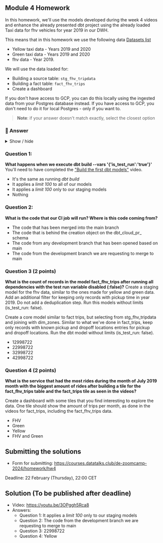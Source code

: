 ## Module 4 Homework

In this homework, we'll use the models developed during the week 4 videos and enhance the already presented dbt project using the already loaded Taxi data for fhv vehicles for year 2019 in our DWH.

This means that in this homework we use the following data [Datasets list](https://github.com/DataTalksClub/nyc-tlc-data/)
* Yellow taxi data - Years 2019 and 2020
* Green taxi data - Years 2019 and 2020
* fhv data - Year 2019.

We will use the data loaded for:

* Building a source table: `stg_fhv_tripdata`
* Building a fact table: `fact_fhv_trips`
* Create a dashboard

If you don't have access to GCP, you can do this locally using the ingested data from your Postgres database
instead. If you have access to GCP, you don't need to do it for local Postgres - only if you want to.

> **Note**: if your answer doesn't match exactly, select the closest option

### 🔵 Answer

<details>
    <summary>Show / hide</summary>

#### Set up GCS infrastructure with Terraform

I wrote the Terraform files [main.tf](main.tf) and [variables.tf](variables.tf) to set up a BigQuery dataset where I would load the taxi trips data later.

#### Extract and load data using `dlt`

Then I used `dlt` to load the required Parquet files from the [nyc.gov](https://www.nyc.gov/site/tlc/about/tlc-trip-record-data.page) page into BigQuery (see files in the [`ny_taxi_trips`](https://github.com/cenviity/data-engineering-zoomcamp-2024/tree/d942b6fd61427f1abf80889f7147942e09e7612a/cohorts/2024/04-analytics-engineering/ny_taxi_trips) folder). It took me many attempts to get the `dlt` pipeline to do what I wanted, but I learnt a lot in the process. Currently, loading all three datasets (one for each category of vehicles) takes around two hours. I'm sure it could be optimised to run even faster. I'll revisit this if I have time – some ideas include using an async IO library such as `httpx`.

One surprising challenge was that Pandas would automatically cast columns with both ints and nulls into floats, which wreaked havoc with some of the ID columns. I had to use a combination of `df.convert_dtypes()` and `dlt`'s import schemas to fix the column data types when loading data. I'm quite happy with what I've got so far.

#### Set up and configure dbt Cloud

I prefer working in VS Code, so I decided to set up the dbt Cloud CLI instead of using the dbt Cloud IDE (which I've used at work before when I first picked up dbt). I also spent some time installing dbt Core and configuring the **dbt Power User** VS Code extension combined with `sqlfluff` for linting and formatting Jinja SQL files.
</details>

### Question 1:

**What happens when we execute dbt build --vars '{'is_test_run':'true'}'**
You'll need to have completed the ["Build the first dbt models"](https://www.youtube.com/watch?v=UVI30Vxzd6c) video.
- It's the same as running *dbt build*
- It applies a _limit 100_ to all of our models
- It applies a _limit 100_ only to our staging models
- Nothing

### Question 2:

**What is the code that our CI job will run? Where is this code coming from?**

- The code that has been merged into the main branch
- The code that is behind the creation object on the dbt_cloud_pr_ schema
- The code from any development branch that has been opened based on main
- The code from the development branch we are requesting to merge to main


### Question 3 (2 points)

**What is the count of records in the model fact_fhv_trips after running all dependencies with the test run variable disabled (:false)?**
Create a staging model for the fhv data, similar to the ones made for yellow and green data. Add an additional filter for keeping only records with pickup time in year 2019.
Do not add a deduplication step. Run this models without limits (is_test_run: false).

Create a core model similar to fact trips, but selecting from stg_fhv_tripdata and joining with dim_zones.
Similar to what we've done in fact_trips, keep only records with known pickup and dropoff locations entries for pickup and dropoff locations.
Run the dbt model without limits (is_test_run: false).

- 12998722
- 22998722
- 32998722
- 42998722

### Question 4 (2 points)

**What is the service that had the most rides during the month of July 2019 month with the biggest amount of rides after building a tile for the fact_fhv_trips table and the fact_trips tile as seen in the videos?**

Create a dashboard with some tiles that you find interesting to explore the data. One tile should show the amount of trips per month, as done in the videos for fact_trips, including the fact_fhv_trips data.

- FHV
- Green
- Yellow
- FHV and Green


## Submitting the solutions

* Form for submitting: https://courses.datatalks.club/de-zoomcamp-2024/homework/hw4

Deadline: 22 February (Thursday), 22:00 CET


## Solution (To be published after deadline)

* Video: https://youtu.be/3OPggh5Rca8
* Answers:
  * Question 1: It applies a _limit 100_ only to our staging models
  * Question 2: The code from the development branch we are requesting to merge to main
  * Question 3: 22998722
  * Question 4: Yellow
